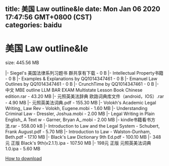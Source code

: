 
title: 美国 Law outline&le
date: Mon Jan 06 2020 17:47:56 GMT+0800 (CST)    
categories: baidu
---

# 美国 Law outline&le
size: 445.56 MB
 
 
|- Siegel's 美国法律系列习题书 群共享有下载 - 0 B
|- Intellectual Property书籍 - 0 B
|- Examples & Explanations by QQ1014347461 - 0 B
|- Emanuel Law Outlines by QQ1014347461 - 0 B
|- CrunchTime by QQ1014347461 - 0 B
|- 中文 MBE outline LLM BAR EXAM Multistate Lesson Book Chinese edition.rar - 43.20 MB
|- 元照英美法辞典 欧路词典库文件（android，IOS）.rar - 4.90 MB
|- 元照英美法词典.pdf - 155.30 MB
|- Volokh's Academic Legal Writing_ Law Rev - Volokh, Eugene.mobi - 1.60 MB
|- Understanding Criminal Law - Dressler, Joshua.mobi - 2.00 MB
|- Legal Writing in Plain English_ A Text w - Garner, Bryan A_.mobi - 2.00 MB
|- kindle书籍看书方法.rar - 558.00 kB
|- Introduction to Law and the Legal System - Schubert, Frank August.pdf - 5.70 MB
|- Introduction to Law - Walston-Dunham, Beth.pdf - 17.10 MB
|- Black's Law Dictionary 9th Ed.pdf - 100.10 MB
|- 348元 正版 Black's 9th(v2.1.1).ipa - 107.50 MB
|- 198元 正版 元照英美法词典 1.0.ipa - 5.60 MB

[How to download](https://bpcam.bemobtrk.com/go/2ceec3aa-1ca2-46d6-b9ff-aaa5c184517c?jno=1517)